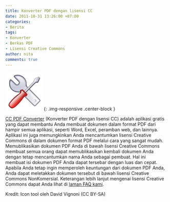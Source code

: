 ```yaml
---
title: Konverter PDF dengan lisensi CC
date: 2011-10-31 13:26:00 +07:00
categories:
- Berita
tags:
- Konverter
- Berkas PDF
- Lisensi Creative Commons
author: nita
comments: true
---
```


![Icon_tools.png](/uploads/Icon_tools.png){: .img-responsive .center-block }

[CC PDF Converter](http://www.cogniview.com/cc-pdf-converter.php) (Konverter PDF dengan lisensi CC) adalah aplikasi gratis yang dapat membantu Anda membuat dokumen dalam format PDF dari hampir semua aplikasi, seperti Word, Excel, peramban web, dan lainnya. Aplikasi ini juga memungkinkan Anda mencantumkan lisensi Creative Commons di dalam dokumen format PDF melalui cara yang sangat mudah. Memublikasikan dokumen PDF Anda di bawah lisensi Creative Commons membuat semua orang dapat memublikasikan kembali dokumen Anda dengan tetap mencantumkan nama Anda sebagai pembuat. Hal ini membuat isi dokumen PDF Anda dapat tersebar dengan luas dan cepat. Apabila Anda tetap ingin memperoleh keuntungan dari dokumen PDF Anda, Anda dapat meletakkan dokumen tersebut di bawah lisensi Creative Commons NonKomersial. Keterangan lebih lanjut mengenai lisensi Creative Commons dapat Anda lihat di [laman FAQ kami](http://creativecommons.or.id/faq/).

Kredit: Icon tool oleh David Vignoni (CC BY-SA)
